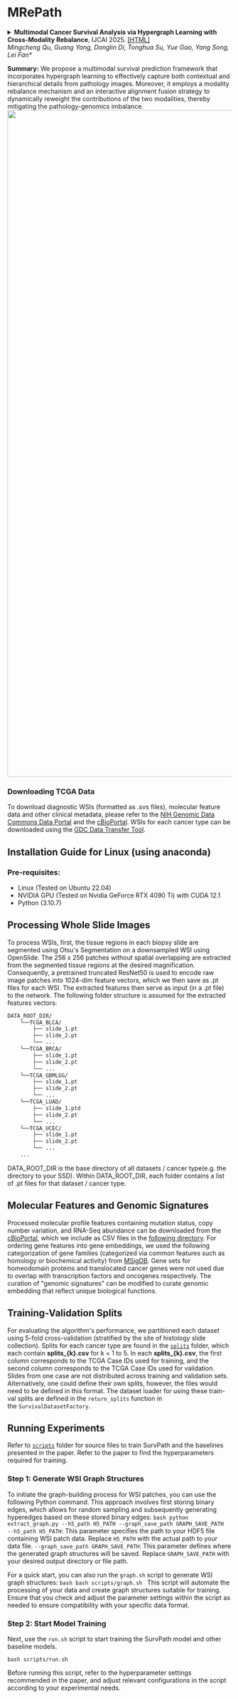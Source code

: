 MRePath
===========

<details>
<summary>
  <b>Multimodal Cancer Survival Analysis via Hypergraph Learning with Cross-Modality Rebalance</b>, IJCAI 2025.
  <a href="https://arxiv.org/abs/2505.11997" target="blank">[HTML]</a>
  <br><em>Mingcheng Qu, Guang Yang, Donglin Di, Tonghua Su, Yue Gao, Yang Song, Lei Fan*</em></br>
</summary>

```bash
@inproceedings{chen2021multimodal,
  title={Multimodal Co-Attention Transformer for Survival Prediction in Gigapixel Whole Slide Images},
  author={Chen, Richard J and Lu, Ming Y and Weng, Wei-Hung and Chen, Tiffany Y and Williamson, Drew FK and Manz, Trevor and Shady, Maha and Mahmood, Faisal},
  booktitle={Proceedings of the IEEE/CVF International Conference on Computer Vision},
  pages={4015--4025},
  year={2021}
}
```
</details>

**Summary:** We propose a multimodal survival prediction framework that incorporates hypergraph learning to effectively capture both contextual and hierarchical details from pathology images. Moreover, it employs a modality rebalance mechanism and an interactive alignment fusion strategy to dynamically reweight the contributions of the two modalities, thereby mitigating the pathology-genomics imbalance.
<img src="docs/framework.png.jpg" width="1500px" align="center" />

### Downloading TCGA Data
To download diagnostic WSIs (formatted as .svs files), molecular feature data and other clinical metadata, please refer to the [NIH Genomic Data Commons Data Portal](https://portal.gdc.cancer.gov/) and the [cBioPortal](https://www.cbioportal.org/). WSIs for each cancer type can be downloaded using the [GDC Data Transfer Tool](https://docs.gdc.cancer.gov/Data_Transfer_Tool/Users_Guide/Data_Download_and_Upload/).

## Installation Guide for Linux (using anaconda)

### Pre-requisites:
* Linux (Tested on Ubuntu 22.04) 
* NVIDIA GPU (Tested on Nvidia GeForce RTX 4090 Ti) with CUDA 12.1
* Python (3.10.7)


## Processing Whole Slide Images
To process WSIs, first, the tissue regions in each biopsy slide are segmented using Otsu's Segmentation on a downsampled WSI using OpenSlide. The 256 x 256 patches without spatial overlapping are extracted from the segmented tissue regions at the desired magnification. Consequently, a pretrained truncated ResNet50 is used to encode raw image patches into 1024-dim feature vectors, which we then save as .pt files for each WSI. The extracted features then serve as input (in a .pt file) to the network. The following folder structure is assumed for the extracted features vectors:    
```bash
DATA_ROOT_DIR/
    └──TCGA_BLCA/
        ├── slide_1.pt
        ├── slide_2.pt
        └── ...
    └──TCGA_BRCA/
        ├── slide_1.pt
        ├── slide_2.pt
        └── ...
    └──TCGA_GBMLGG/
        ├── slide_1.pt
        ├── slide_2.pt
        └── ...
    └──TCGA_LUAD/
        ├── slide_1.ptd
        ├── slide_2.pt
        └── ...
    └──TCGA_UCEC/
        ├── slide_1.pt
        ├── slide_2.pt
        └── ...
    ...
```
DATA_ROOT_DIR is the base directory of all datasets / cancer type(e.g. the directory to your SSD). Within DATA_ROOT_DIR, each folder contains a list of .pt files for that dataset / cancer type.


## Molecular Features and Genomic Signatures
Processed molecular profile features containing mutation status, copy number variation, and RNA-Seq abundance can be downloaded from the [cBioPortal](https://www.cbioportal.org/), which we include as CSV files in the [following directory](https://github.com/iccv2021anon/10972/tree/master/datasets_csv_sig). For ordering gene features into gene embeddings, we used the following categorization of gene families (categorized via common features such as homology or biochemical activity) from [MSigDB](https://www.gsea-msigdb.org/gsea/msigdb/gene_families.jsp?ex=1). Gene sets for homeodomain proteins and translocated cancer genes were not used due to overlap with transcription factors and oncogenes respectively. The curation of "genomic signatures" can be modified to curate genomic embedding that reflect unique biological functions.

## Training-Validation Splits 
For evaluating the algorithm's performance, we  partitioned each dataset using 5-fold cross-validation (stratified by the site of histology slide collection). Splits for each cancer type are found in the [`splits`](https://github.com/MCPathology/MRePath/tree/main/splits/5folds) folder, which each contain **splits_{k}.csv** for k = 1 to 5. In each **splits_{k}.csv**, the first column corresponds to the TCGA Case IDs used for training, and the second column corresponds to the TCGA Case IDs used for validation. Slides from one case are not distributed across training and validation sets. Alternatively, one could define their own splits, however, the files would need to be defined in this format. The dataset loader for using these train-val splits are defined in the `return_splits` function in the `SurvivalDatasetFactory`.

## Running Experiments 
Refer to [`scripts`]([https://github.com/MCPathology/MRePath/tree/main/scripts](https://github.com/MCPathology/MRePath/tree/main/scripts)) folder for source files to train SurvPath and the baselines presented in the paper. Refer to the paper to find the hyperparameters required for training.

### Step 1: Generate WSI Graph Structures 
To initiate the graph-building process for WSI patches, you can use the following Python command. This approach involves first storing binary edges, which allows for random sampling and subsequently generating hyperedges based on these stored binary edges: 
```bash python extract_graph.py --h5_path H5_PATH --graph_save_path GRAPH_SAVE_PATH ```
`--h5_path H5_PATH`: This parameter specifies the path to your HDF5 file containing WSI patch data. Replace `H5_PATH` with the actual path to your data file.
`--graph_save_path GRAPH_SAVE_PATH`: This parameter defines where the generated graph structures will be saved. Replace `GRAPH_SAVE_PATH` with your desired output directory or file path. 

For a quick start, you can also run the `graph.sh` script to generate WSI graph structures: 
```bash bash scripts/graph.sh ``` 
This script will automate the processing of your data and create graph structures suitable for training. Ensure that you check and adjust the parameter settings within the script as needed to ensure compatibility with your specific data format.

### Step 2: Start Model Training 
Next, use the `run.sh` script to start training the SurvPath model and other baseline models. 

```bash scripts/run.sh ``` 

Before running this script, refer to the hyperparameter settings recommended in the paper, and adjust relevant configurations in the script according to your experimental needs. 

